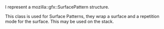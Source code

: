 I represent a mozilla::gfx::SurfacePattern structure.

This class is used for Surface Patterns, they wrap a surface and a repetition mode for the surface. This may be used on the stack.